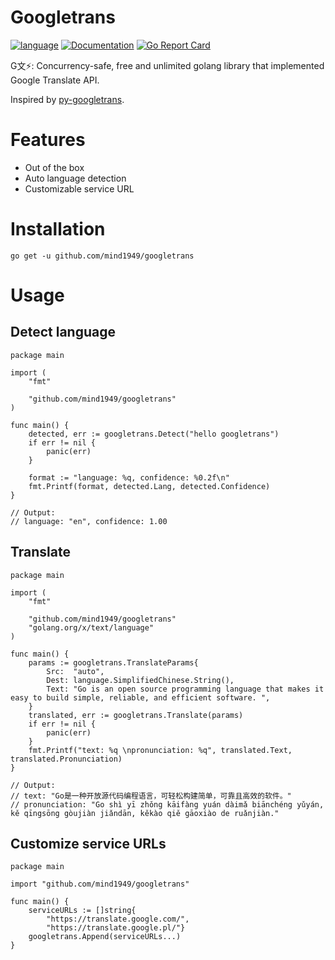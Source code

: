 # Googletrans
[![language](https://img.shields.io/badge/language-Golang-blue)](https://golang.org/)
[![Documentation](https://godoc.org/github.com/mind1949/googletrans?status.svg)](https://godoc.org/github.com/mind1949/googletrans)
[![Go Report Card](https://goreportcard.com/badge/github.com/mind1949/googletrans)](https://goreportcard.com/report/github.com/mind1949/googletrans)

G文⚡️: Concurrency-safe, free and unlimited golang library that implemented Google Translate API.

Inspired by [py-googletrans](https://github.com/ssut/py-googletrans).

# Features
* Out of the box
* Auto language detection
* Customizable service URL
 
# Installation

```
go get -u github.com/mind1949/googletrans
```

# Usage

## Detect language
```golang
package main

import (
	"fmt"

	"github.com/mind1949/googletrans"
)

func main() {
	detected, err := googletrans.Detect("hello googletrans")
	if err != nil {
		panic(err)
	}

	format := "language: %q, confidence: %0.2f\n"
	fmt.Printf(format, detected.Lang, detected.Confidence)
}

// Output:
// language: "en", confidence: 1.00
```

## Translate
```golang
package main

import (
	"fmt"

	"github.com/mind1949/googletrans"
	"golang.org/x/text/language"
)

func main() {
	params := googletrans.TranslateParams{
		Src:  "auto",
		Dest: language.SimplifiedChinese.String(),
		Text: "Go is an open source programming language that makes it easy to build simple, reliable, and efficient software. ",
	}
	translated, err := googletrans.Translate(params)
	if err != nil {
		panic(err)
	}
	fmt.Printf("text: %q \npronunciation: %q", translated.Text, translated.Pronunciation)
}

// Output:
// text: "Go是一种开放源代码编程语言，可轻松构建简单，可靠且高效的软件。"
// pronunciation: "Go shì yī zhǒng kāifàng yuán dàimǎ biānchéng yǔyán, kě qīngsōng gòujiàn jiǎndān, kěkào qiě gāoxiào de ruǎnjiàn."
```

## Customize service URLs
```golang
package main

import "github.com/mind1949/googletrans"

func main() {
	serviceURLs := []string{
		"https://translate.google.com/",
		"https://translate.google.pl/"}
	googletrans.Append(serviceURLs...)
}
```
